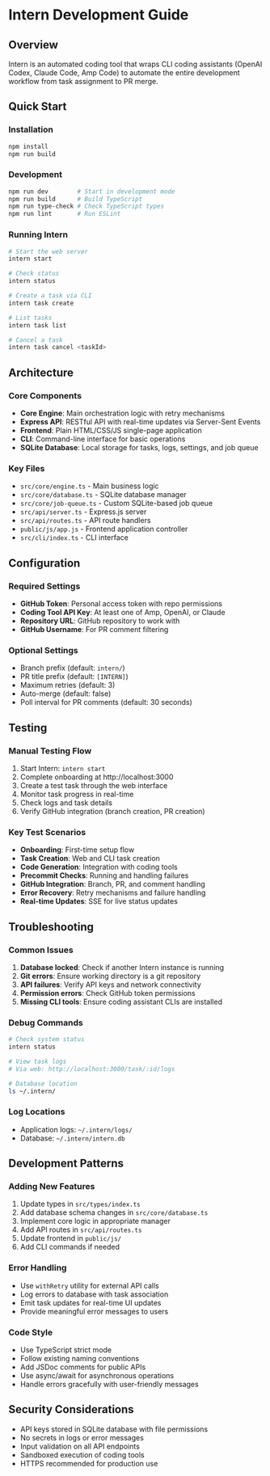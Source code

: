 # Intern Development Guide

## Overview
Intern is an automated coding tool that wraps CLI coding assistants (OpenAI Codex, Claude Code, Amp Code) to automate the entire development workflow from task assignment to PR merge.

## Quick Start

### Installation
```bash
npm install
npm run build
```

### Development
```bash
npm run dev        # Start in development mode
npm run build      # Build TypeScript
npm run type-check # Check TypeScript types
npm run lint       # Run ESLint
```

### Running Intern
```bash
# Start the web server
intern start

# Check status
intern status

# Create a task via CLI
intern task create

# List tasks
intern task list

# Cancel a task
intern task cancel <taskId>
```

## Architecture

### Core Components
- **Core Engine**: Main orchestration logic with retry mechanisms
- **Express API**: RESTful API with real-time updates via Server-Sent Events
- **Frontend**: Plain HTML/CSS/JS single-page application
- **CLI**: Command-line interface for basic operations
- **SQLite Database**: Local storage for tasks, logs, settings, and job queue

### Key Files
- `src/core/engine.ts` - Main business logic
- `src/core/database.ts` - SQLite database manager
- `src/core/job-queue.ts` - Custom SQLite-based job queue
- `src/api/server.ts` - Express.js server
- `src/api/routes.ts` - API route handlers
- `public/js/app.js` - Frontend application controller
- `src/cli/index.ts` - CLI interface

## Configuration

### Required Settings
- **GitHub Token**: Personal access token with repo permissions
- **Coding Tool API Key**: At least one of Amp, OpenAI, or Claude
- **Repository URL**: GitHub repository to work with
- **GitHub Username**: For PR comment filtering

### Optional Settings
- Branch prefix (default: `intern/`)
- PR title prefix (default: `[INTERN]`)
- Maximum retries (default: 3)
- Auto-merge (default: false)
- Poll interval for PR comments (default: 30 seconds)

## Testing

### Manual Testing Flow
1. Start Intern: `intern start`
2. Complete onboarding at http://localhost:3000
3. Create a test task through the web interface
4. Monitor task progress in real-time
5. Check logs and task details
6. Verify GitHub integration (branch creation, PR creation)

### Key Test Scenarios
- **Onboarding**: First-time setup flow
- **Task Creation**: Web and CLI task creation
- **Code Generation**: Integration with coding tools
- **Precommit Checks**: Running and handling failures
- **GitHub Integration**: Branch, PR, and comment handling
- **Error Recovery**: Retry mechanisms and failure handling
- **Real-time Updates**: SSE for live status updates

## Troubleshooting

### Common Issues
1. **Database locked**: Check if another Intern instance is running
2. **Git errors**: Ensure working directory is a git repository
3. **API failures**: Verify API keys and network connectivity
4. **Permission errors**: Check GitHub token permissions
5. **Missing CLI tools**: Ensure coding assistant CLIs are installed

### Debug Commands
```bash
# Check system status
intern status

# View task logs
# Via web: http://localhost:3000/task/:id/logs

# Database location
ls ~/.intern/
```

### Log Locations
- Application logs: `~/.intern/logs/`
- Database: `~/.intern/intern.db`

## Development Patterns

### Adding New Features
1. Update types in `src/types/index.ts`
2. Add database schema changes in `src/core/database.ts`
3. Implement core logic in appropriate manager
4. Add API routes in `src/api/routes.ts`
5. Update frontend in `public/js/`
6. Add CLI commands if needed

### Error Handling
- Use `withRetry` utility for external API calls
- Log errors to database with task association
- Emit task updates for real-time UI updates
- Provide meaningful error messages to users

### Code Style
- Use TypeScript strict mode
- Follow existing naming conventions
- Add JSDoc comments for public APIs
- Use async/await for asynchronous operations
- Handle errors gracefully with user-friendly messages

## Security Considerations
- API keys stored in SQLite database with file permissions
- No secrets in logs or error messages
- Input validation on all API endpoints
- Sandboxed execution of coding tools
- HTTPS recommended for production use

